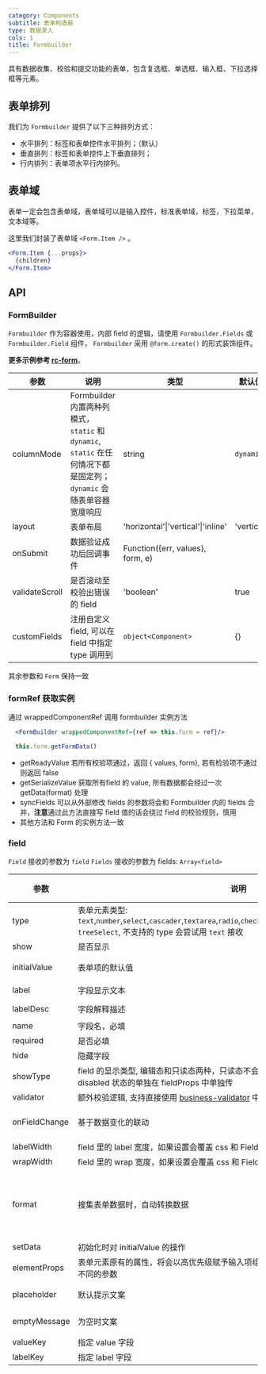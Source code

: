 ```yaml
---
category: Components
subtitle: 表单构造器
type: 数据录入
cols: 1
title: Formbuilder
---
```


具有数据收集、校验和提交功能的表单，包含复选框、单选框、输入框、下拉选择框等元素。

## 表单排列

我们为 `Formbuilder` 提供了以下三种排列方式：

- 水平排列：标签和表单控件水平排列；（默认）
- 垂直排列：标签和表单控件上下垂直排列；
- 行内排列：表单项水平行内排列。

## 表单域

表单一定会包含表单域，表单域可以是输入控件，标准表单域，标签，下拉菜单，文本域等。

这里我们封装了表单域 `<Form.Item />` 。

```jsx
<Form.Item {...props}>
  {children}
</Form.Item>
```

## API

### FormBuilder

`Formbuilder` 作为容器使用，内部 field 的逻辑，请使用 `Formbuilder.Fields` 或 `Formbuilder.Field` 组件，
`Formbuilder` 采用 `@form.create()` 的形式装饰组件。

**更多示例参考 [rc-form](http://react-component.github.io/form/)**。

| 参数 | 说明 | 类型 | 默认值 |
| --- | --- | --- | --- |
| columnMode | Formbuilder 内置两种列模式，`static` 和 `dynamic`, `static` 在任何情况下都是固定列；`dynamic` 会随表单容器宽度响应 | string | `dynamic` |
| layout | 表单布局 | 'horizontal'\|'vertical'\|'inline' | 'vertical' |
| onSubmit | 数据验证成功后回调事件 | Function({err, values}, form, e) |  |
| validateScroll | 是否滚动至校验出错误的 field | 'boolean' | true |
| customFields | 注册自定义 field, 可以在 field 中指定 type 调用到 | `object<Component>` | {} |

其余参数和 `Form` 保持一致

### formRef 获取实例

通过 wrappedComponentRef 调用 formbuilder 实例方法
```jsx
  <FormBuilder wrappedComponentRef={ref => this.form = ref}/>

  this.form.getFormData()
```

* getReadyValue
  若所有校验项通过，返回 { values, form}, 若有检验项不通过则返回 false
* getSerializeValue
  获取所有field 的 value, 所有数据都会经过一次 getData(format) 处理
* syncFields
  可以从外部修改 fields 的参数将会和 Formbuilder 内的 fields 合并，**注意**通过此方法直接写 field 值的话会绕过 field 的校验规则，慎用
* 其他方法和 Form 的实例方法一致


### field

`Field` 接收的参数为 `field`
`Fields` 接收的参数为 fields: `Array<field>`

| 参数 | 说明   |  类型    | 默认值     |
| ---- | ---- | ------ | -------- |
| type | 表单元素类型: `text`,`number`,`select`,`cascader`,`textarea`,`radio`,`checkbox`,`date`,`dateTime`,`time`,`custom`,`upload`, `treeSelect`, 不支持的 type 会尝试用 `text` 接收 | `string` | `text` |
| show | 是否显示 | `boolean` | null |
| initialValue | 表单项的默认值 | 随表单元素类型不同 | null |
| label | 字段显示文本 | `string\| ReactNode`  | null |
| labelDesc | 字段解释描述 | `string\| ReactNode` | null|
| name | 字段名，必填 | `string` | '' |
| required | 是否必填 | `boolean` | true |
| hide | 隐藏字段 | `Array<field>` | null |
| showType | field 的显示类型, 编辑态和只读态两种，只读态不会显示输入项，想要编辑态 readonly 或 disabled 状态的单独在 fieldProps 中单独传 | `form\|panel` | `form` |
| validator | 额外校验逻辑, 支持直接使用 [business-validator]() 中的业务校验规则 |`Array<Rule>` | [] |
| onFieldChange | 基于数据变化的联动 | `Function(values, form, options) => Array<Relation>` | [] |
| labelWidth | field 里的 label 宽度，如果设置会覆盖 css 和 Fields 的 labelWidth | `string\|null` | null |
| wrapWidth | field 里的 wrap 宽度，如果设置会覆盖 css 和 Fields 的 wrapWidth | `string\|null` |
| format | 搜集表单数据时，自动转换数据 | 时间组件可直接写`moment`支持的`format`格式，其他表单元素拿到的是一个`Function(value)` | null |
| setData | 初始化时对 initialValue 的操作 | null |
| elementProps | 表单元素原有的属性，将会以高优先级赋予输入项组件，根据type 中表单元素的不同，会有不同的参数 |
| placeholder | 默认提示文案 | 根据type有不同的默认值 |
| emptyMessage | 为空时文案 | 根据type有不同的默认值 |
| valueKey | 指定 value 字段 | 'value' |
| labelKey | 指定 label 字段 | 'label' |

<style>
.code-box-demo .ant-form:not(.ant-form-inline):not(.ant-form-vertical) {
  max-width: 600px;
}
.markdown.api-container table td:last-child {
  white-space: nowrap;
  word-wrap: break-word;
}
</style>
